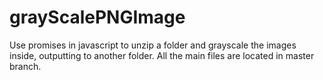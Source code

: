 # grayScalePNGImage
Use promises in javascript to unzip a folder and grayscale the images inside, outputting to another folder.
All the main files are located in master branch.

